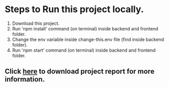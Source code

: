 # Steps to Run this project locally.
1. Download this project.
2. Run 'npm install' command (on terminal) inside backend and frontend folder.
3. Change the env variable inside change-this.env file (find inside backend folder).
4. Run 'npm start' command (on terminal) inside backend and frontend folder.

## Click [here](https://www.shivamy.com/project_report.pdf) to download project report for more information.
